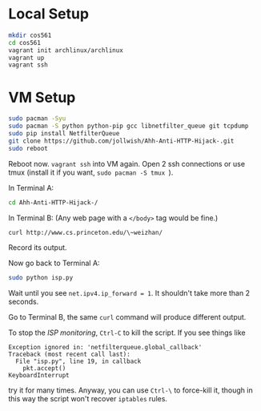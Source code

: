 # Local Setup

```bash
mkdir cos561
cd cos561
vagrant init archlinux/archlinux
vagrant up
vagrant ssh
```



# VM Setup

```bash
sudo pacman -Syu
sudo pacman -S python python-pip gcc libnetfilter_queue git tcpdump
sudo pip install NetfilterQueue
git clone https://github.com/jollwish/Ahh-Anti-HTTP-Hijack-.git
sudo reboot
```

Reboot now. `vagrant ssh` into VM again. Open 2 ssh connections or use tmux (install it if you want, `sudo pacman -S tmux `). 

In Terminal A:

```bash
cd Ahh-Anti-HTTP-Hijack-/
```

In Terminal B: (Any web page with a `</body>` tag would be fine.)

```bash
curl http://www.cs.princeton.edu/\~weizhan/
```

Record its output.

Now go back to Terminal A:

```bash
sudo python isp.py
```

 Wait until you see `net.ipv4.ip_forward = 1`. It shouldn't take more than 2 seconds. 

Go to Terminal B, the same `curl` command will produce different output. 

To stop the *ISP monitoring*, `Ctrl-C` to kill the script. If you see things like

```
Exception ignored in: 'netfilterqueue.global_callback'
Traceback (most recent call last):
  File "isp.py", line 19, in callback
    pkt.accept()
KeyboardInterrupt
```

try it for many times. Anyway, you can use `Ctrl-\` to force-kill it, though in this way the script won't recover `iptables` rules. 
